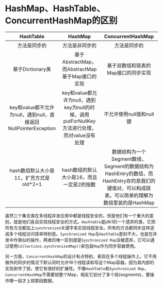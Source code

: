 # HashMap、HashTable、ConcurrentHashMap的区别

|                          HashTable                           |                           HashMap                            |                      ConcurrentHashMap                       |
| :----------------------------------------------------------: | :----------------------------------------------------------: | :----------------------------------------------------------: |
|                         方法是同步的                         |                        方法是非同步的                        |                         方法是同步的                         |
|                       基于Dictionary类                       |       基于AbstractMap，而AbstractMap基于Map接口的实现        |             基于双数组和链表的Map接口的同步实现              |
| key和value都不允许为null，遇到null，直接返回 NullPointerException | key和value都允许为null，遇到key为null的时候，调用putForNullKey方法进行处理，而对value没有处理 |                   不允许使用null值和null键                   |
|           hash数组默认大小是11，扩充方式是old*2+1            |          hash数组的默认大小是16，而且一定是2的指数           | 数据结构为一个Segment数组，Segment的数据结构为HashEntry的数组，而HashEntry存的是我们的键值对，可以构成链表。可以简单的理解为数组里装的是HashMap |

虽然三个集合类在多线程并发应用中都是线程安全的，但是他们有一个重大的差别，就是他们各自实现线程安全的方式。`Hashtable`是jdk1的一个遗弃的类，它把所有方法都加上`synchronized`关键字来实现线程安全。所有的方法都同步这样造成多个线程访问效率特别低。`Synchronized Map`与`HashTable`差别不大，也是在并发中作类似的操作，两者的唯一区别就是`Synchronized Map`没被遗弃，它可以通过使用`Collections.synchronizedMap()`来包装`Map`作为同步容器使用。

另一方面，`ConcurrentHashMap`的设计有点特别，表现在多个线程操作上。它不用做外的同步的情况下默认同时允许16个线程读和写这个Map容器。因为其内部的实现剥夺了锁，使它有很好的扩展性。不像`HashTable`和`Synchronized Map`，`ConcurrentHashMap`不需要锁整个Map，相反它划分了多个段(segments)，要操作哪一段才上锁那段数据。
